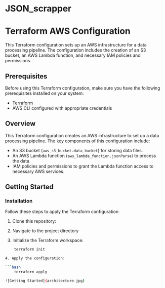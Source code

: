 # JSON_scrapper
# Terraform AWS Configuration

This Terraform configuration sets up an AWS infrastructure for a data processing pipeline. The configuration includes the creation of an S3 bucket, an AWS Lambda function, and necessary IAM policies and permissions.

## Prerequisites

Before using this Terraform configuration, make sure you have the following prerequisites installed on your system:

- [Terraform](https://www.terraform.io/)
- AWS CLI configured with appropriate credentials

## Overview

This Terraform configuration creates an AWS infrastructure to set up a data processing pipeline. The key components of this configuration include:

- An S3 bucket (`aws_s3_bucket.data_bucket`) for storing data files.
- An AWS Lambda function (`aws_lambda_function.jsonParse`) to process the data.
- IAM policies and permissions to grant the Lambda function access to necessary AWS services.

## Getting Started

### Installation

Follow these steps to apply the Terraform configuration:

1. Clone this repository:

2. Navigate to the project directory
3. Initialize the Terraform workspace:

```bash
    terraform init

4. Apply the configuration:

```bash
    terraform apply

![Getting Started](architecture.jpg)

